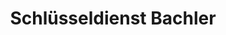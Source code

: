 ---
title: "Schlüsseldienst Bachler"
url: /moeser/schluesseldienst-bachler/
shop: Schlüsseldienst
---